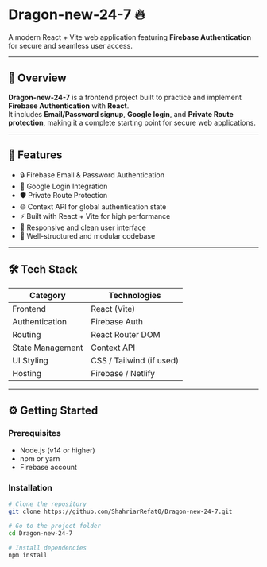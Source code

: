 # Dragon-new-24-7 🔥  
A modern React + Vite web application featuring **Firebase Authentication** for secure and seamless user access.  

---

## 🚀 Overview  

**Dragon-new-24-7** is a frontend project built to practice and implement **Firebase Authentication** with **React**.  
It includes **Email/Password signup**, **Google login**, and **Private Route protection**, making it a complete starting point for secure web applications.  

---

## 🧩 Features  

- 🔒 Firebase Email & Password Authentication  
- 🔑 Google Login Integration  
- 🛡️ Private Route Protection  
- 🌐 Context API for global authentication state  
- ⚡ Built with React + Vite for high performance  
- 📱 Responsive and clean user interface  
- 🧰 Well-structured and modular codebase  

---

## 🛠️ Tech Stack  

| Category | Technologies |  
|-----------|---------------|  
| Frontend | React (Vite) |  
| Authentication | Firebase Auth |  
| Routing | React Router DOM |  
| State Management | Context API |  
| UI Styling | CSS / Tailwind (if used) |  
| Hosting | Firebase / Netlify |  

---

## ⚙️ Getting Started  

### Prerequisites  
- Node.js (v14 or higher)  
- npm or yarn  
- Firebase account  

### Installation  

```bash
# Clone the repository
git clone https://github.com/ShahriarRefat0/Dragon-new-24-7.git

# Go to the project folder
cd Dragon-new-24-7

# Install dependencies
npm install
